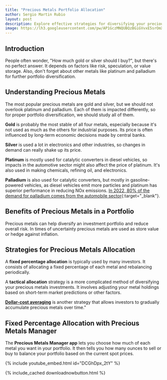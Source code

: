 ```yaml
---
title: "Precious Metals Portfolio Allocation" 
author: Sergio Martin Rubio
layout: post
description: Explore effective strategies for diversifying your precious metals portfolio and using the Precious Metals Manager app for optimized allocation and rebalancing.
image: https://lh3.googleusercontent.com/pw/AP1GczMNQUBQzBGiGVvxE5srOmXy8Rm4_4s0jAUxqtdVkvXN5We7PSAjPHTOUO3dCCKIXnNkMxpGcsBO2ruNUfvuI5Yh-3Uv6zgpVS2s9sur5aWZrGOP68jG29wOeyz7nLKDttKpD4UfFvMEtAku84KSh_Ax=w1200-h628-s-no-gm?authuser=0
---
```


## Introduction

People often wonder, "How much gold or silver should I buy?", but there's no perfect answer. It depends on factors like risk, speculation, or value storage. Also, don't forget about other metals like platinum and palladium for further portfolio diversification.

## Understanding Precious Metals

The most popular precious metals are gold and silver, but we should not overlook platinum and palladium. Each of them is impacted differently, so for proper portfolio diversification, we should study all of them.

**Gold** is probably the most stable of all four metals, especially because it's not used as much as the others for industrial purposes. Its price is often influenced by long-term economic decisions made by central banks.

**Silver** is used a lot in electronics and other industries, so changes in demand can really shake up its price.

**Platinum** is mostly used for catalytic converters in diesel vehicles, so impacts in the automotive sector might also affect the price of platinum. It's also used in making chemicals, refining oil, and electronics.

**Palladium** is also used for catalytic converters, but mostly in gasoline-powered vehicles, as diesel vehicles emit more particles and platinum has superior performance in reducing NOx emissions. [In 2022, 80% of the demand for palladium comes from the automobile sector](https://capital.com/platinum-vs-palladium-what-s-driving-auto-catalyst-switch){:target="_blank"}.

## Benefits of Precious Metals in a Portfolio

Precious metals can help diversify an investment portfolio and reduce overall risk. In times of uncertainty precious metals are used as store value or hedge against inflation.

## Strategies for Precious Metals Allocation

A **fixed percentage allocation** is typically used by many investors. It consists of allocating a fixed percentage of each metal and rebalancing periodically.

A **tactical allocation** strategy is a more complicated method of diversifying your precious metals investments. It involves adjusting your metal holdings based on short-term market predictions or other factors.

[**Dollar-cost averaging**](https://preciousmetalsmanager.com/blog/strategic-stacking-with-dollar-cost-averaging-in-precious-metals/) is another strategy that allows investors to gradually accumulate precious metals over time."

## Fixed Percentage Allocation with Precious Metals Manager

The **Precious Metals Manager app** lets you choose how much of each metal you want in your portfolio. It then tells you how many ounces to sell or buy to balance your portfolio based on the current spot prices.

{% include youtube_embed.html id="DCGhDpx_2tY" %}

{% include_cached downloadnowbutton.html %}
